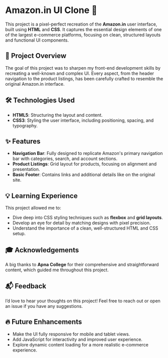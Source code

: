 # Amazon.in UI Clone 🎨

This project is a pixel-perfect recreation of the **Amazon.in** user interface, built using **HTML** and **CSS**. It captures the essential design elements of one of the largest e-commerce platforms, focusing on clean, structured layouts and functional UI components.

## 🚀 Project Overview

The goal of this project was to sharpen my front-end development skills by recreating a well-known and complex UI. Every aspect, from the header navigation to the product listings, has been carefully crafted to resemble the original Amazon.in interface.

## 🛠️ Technologies Used

- **HTML5**: Structuring the layout and content.
- **CSS3**: Styling the user interface, including positioning, spacing, and typography.

## ✨ Features

- **Navigation Bar**: Fully designed to replicate Amazon's primary navigation bar with categories, search, and account sections.
- **Product Listings**: Grid layout for products, focusing on alignment and presentation.
- **Basic Footer**: Contains links and additional details like on the original site.

## 💡 Learning Experience

This project allowed me to:
- Dive deep into CSS styling techniques such as **flexbox** and **grid layouts**.
- Develop an eye for detail by matching designs with pixel precision.
- Understand the importance of a clean, well-structured HTML and CSS setup.

## 🎓 Acknowledgements

A big thanks to **Apna College** for their comprehensive and straightforward content, which guided me throughout this project.

## 📬 Feedback

I’d love to hear your thoughts on this project! Feel free to reach out or open an issue if you have any suggestions.

## 🔥 Future Enhancements

- Make the UI fully responsive for mobile and tablet views.
- Add JavaScript for interactivity and improved user experience.
- Explore dynamic content loading for a more realistic e-commerce experience.